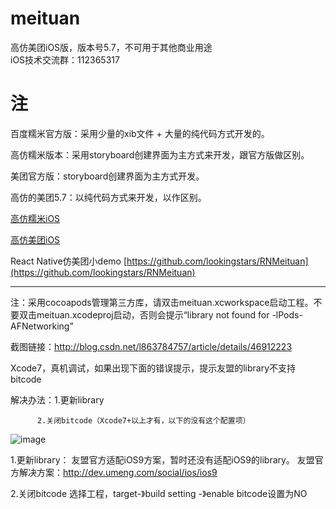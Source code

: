 # meituan
高仿美团iOS版，版本号5.7，不可用于其他商业用途  
iOS技术交流群：112365317  



# 注
百度糯米官方版：采用少量的xib文件 + 大量的纯代码方式开发的。  

高仿糯米版本：采用storyboard创建界面为主方式来开发，跟官方版做区别。  

美团官方版：storyboard创建界面为主方式开发。  

高仿的美团5.7：以纯代码方式来开发，以作区别。  

[高仿糯米iOS](https://github.com/lookingstars/nuomi)  

[高仿美团iOS](https://github.com/lookingstars/meituan)  

React Native仿美团小demo [https://github.com/lookingstars/RNMeituan](https://github.com/lookingstars/RNMeituan)

---


注：采用cocoapods管理第三方库，请双击meituan.xcworkspace启动工程。不要双击meituan.xcodeproj启动，否则会提示“library not found for -lPods-AFNetworking”

截图链接：http://blog.csdn.net/l863784757/article/details/46912223


Xcode7，真机调试，如果出现下面的错误提示，提示友盟的library不支持bitcode

解决办法：1.更新library

          2.关闭bitcode（Xcode7+以上才有，以下的没有这个配置项）

![image](https://github.com/lookingstars/meituan/blob/master/meituan/screenshots/youmeng_ios9.png)

1.更新library：
友盟官方适配iOS9方案，暂时还没有适配iOS9的library。
友盟官方解决方案：http://dev.umeng.com/social/ios/ios9

2.关闭bitcode
选择工程，target-》build setting -》enable bitcode设置为NO
